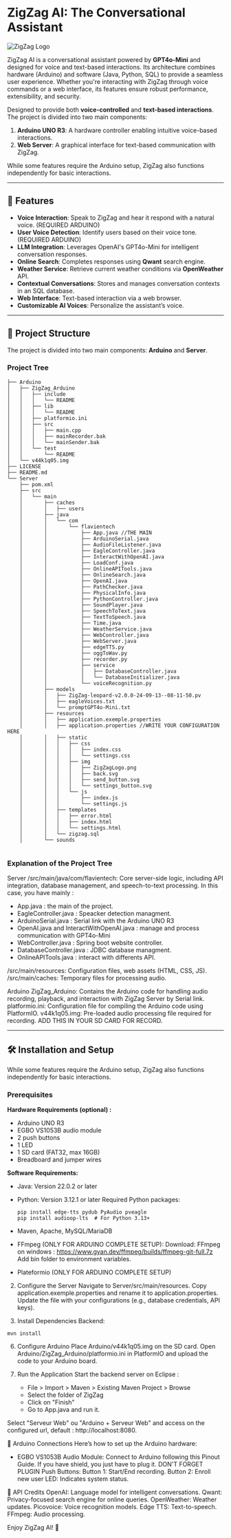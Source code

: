 # ZigZag AI: The Conversational Assistant

![ZigZag Logo](Server/src/main/resources/static/img/ZigZagLogo.png)

ZigZag AI is a conversational assistant powered by **GPT4o-Mini** and designed for voice and text-based interactions. Its architecture combines hardware (Arduino) and software (Java, Python, SQL) to provide a seamless user experience. Whether you're interacting with ZigZag through voice commands or a web interface, its features ensure robust performance, extensibility, and security.

Designed to provide both **voice-controlled** and **text-based interactions**. The project is divided into two main components:  

1. **Arduino UNO R3**: A hardware controller enabling intuitive voice-based interactions.  
2. **Web Server**: A graphical interface for text-based communication with ZigZag.

While some features require the Arduino setup, ZigZag also functions independently for basic interactions.  

---

## 🌟 Features

- **Voice Interaction**: Speak to ZigZag and hear it respond with a natural voice. (REQUIRED ARDUINO)
- **User Voice Detection**: Identify users based on their voice tone.  (REQUIRED ARDUINO)
- **LLM Integration**: Leverages OpenAI's GPT4o-Mini for intelligent conversation responses.
- **Online Search**: Completes responses using **Qwant** search engine.
- **Weather Service**: Retrieve current weather conditions via **OpenWeather** API.
- **Contextual Conversations**: Stores and manages conversation contexts in an SQL database.
- **Web Interface**: Text-based interaction via a web browser.
- **Customizable AI Voices**: Personalize the assistant’s voice.

---

## 📂 Project Structure

The project is divided into two main components: **Arduino** and **Server**.

### Project Tree

```plaintext
├── Arduino
│   ├── ZigZag_Arduino
│   │   ├── include
│   │   │   └── README
│   │   ├── lib
│   │   │   └── README
│   │   ├── platformio.ini
│   │   ├── src
│   │   │   ├── main.cpp
│   │   │   ├── mainRecorder.bak
│   │   │   └── mainSender.bak
│   │   └── test
│   │       └── README
│   └── v44k1q05.img
├── LICENSE
├── README.md
└── Server
    ├── pom.xml
    ├── src
    │   └── main
    │       ├── caches
    │       │   ├── users
    │       ├── java
    │       │   └── com
    │       │       └── flavientech
    │       │           ├── App.java //THE MAIN
    │       │           ├── ArduinoSerial.java
    │       │           ├── AudioFileListener.java
    │       │           ├── EagleController.java
    │       │           ├── InteractWithOpenAI.java
    │       │           ├── LoadConf.java
    │       │           ├── OnlineAPITools.java
    │       │           ├── OnlineSearch.java
    │       │           ├── OpenAI.java
    │       │           ├── PathChecker.java
    │       │           ├── PhysicalInfo.java
    │       │           ├── PythonController.java
    │       │           ├── SoundPlayer.java
    │       │           ├── SpeechToText.java
    │       │           ├── TextToSpeech.java
    │       │           ├── Time.java
    │       │           ├── WeatherService.java
    │       │           ├── WebController.java
    │       │           ├── WebServer.java
    │       │           ├── edgeTTS.py
    │       │           ├── oggToWav.py
    │       │           ├── recorder.py
    │       │           ├── service
    │       │           │   ├── DatabaseController.java
    │       │           │   └── DatabaseInitializer.java
    │       │           └── voiceRecognition.py
    │       ├── models
    │       │   ├── ZigZag-leopard-v2.0.0-24-09-13--08-11-50.pv
    │       │   ├── eagleVoices.txt
    │       │   └── promptGPT4o-Mini.txt
    │       ├── resources
    │       │   ├── application.exemple.properties
    │       │   ├── application.properties //WRITE YOUR CONFIGURATION HERE
    │       │   ├── static
    │       │   │   ├── css
    │       │   │   │   ├── index.css
    │       │   │   │   └── settings.css
    │       │   │   ├── img
    │       │   │   │   ├── ZigZagLogo.png
    │       │   │   │   ├── back.svg
    │       │   │   │   ├── send_button.svg
    │       │   │   │   └── settings_button.svg
    │       │   │   └── js
    │       │   │       ├── index.js
    │       │   │       └── settings.js
    │       │   ├── templates
    │       │   │   ├── error.html
    │       │   │   ├── index.html
    │       │   │   └── settings.html
    │       │   └── zigzag.sql
    │       └── sounds


```
### Explanation of the Project Tree

Server
/src/main/java/com/flavientech: Core server-side logic, including API integration, database management, and speech-to-text processing.
In this case, you have mainly : 
- App.java : the main of the project.
- EagleController.java : Speacker detection managment.
- ArduinoSerial.java : Serial link with the Arduino UNO R3
- OpenAI.java and InteractWithOpenAI.java : manage and process  communication with GPT4o-Mini
- WebController.java : Spring boot website controller.
- DatabaseController.java : JDBC database managment.
- OnlineAPITools.java : interact with differents API.

/src/main/resources: Configuration files, web assets (HTML, CSS, JS).
/src/main/caches: Temporary files for processing audio.


Arduino
ZigZag_Arduino: Contains the Arduino code for handling audio recording, playback, and interaction with ZigZag Server by Serial link.
platformio.ini: Configuration file for compiling the Arduino code using PlatformIO.
v44k1q05.img: Pre-loaded audio processing file required for recording. ADD THIS IN YOUR SD CARD FOR RECORD.


---

## 🛠️ Installation and Setup

While some features require the Arduino setup, ZigZag also functions independently for basic interactions.  

### Prerequisites
**Hardware Requirements (optional) :**
- Arduino UNO R3
- EGBO VS1053B audio module
- 2 push buttons
- 1 LED
- 1 SD card (FAT32, max 16GB)
- Breadboard and jumper wires

**Software Requirements:**
- Java: Version 22.0.2 or later
- Python: Version 3.12.1 or later
    Required Python packages:
    
    ```plaintext
    pip install edge-tts pydub PyAudio pveagle
    pip install audioop-lts  # For Python 3.13+
    ```

- Maven, Apache, MySQL/MariaDB
- FFmpeg (ONLY FOR ARDUINO COMPLETE SETUP):
    Download: FFmpeg on windows : https://www.gyan.dev/ffmpeg/builds/ffmpeg-git-full.7z
    Add bin folder to environment variables.

- Plateformio (ONLY FOR ARDUINO COMPLETE SETUP)

2. Configure the Server
Navigate to Server/src/main/resources.
Copy application.exemple.properties and rename it to application.properties.
Update the file with your configurations (e.g., database credentials, API keys).

4. Install Dependencies
Backend:
```plaintext
mvn install
```
6. Configure Arduino
Place  Arduino/v44k1q05.img on the SD card.
Open Arduino/ZigZag_Arduino/platformio.ini in PlatformIO and upload the code to your Arduino board.

5. Run the Application
Start the backend server on Eclipse :
    - File > Import > Maven > Existing Maven Project > Browse 
    - Select the folder of ZigZag
    - Click on "Finish"
    - Go to App.java and run it.

Select "Serveur Web" ou "Arduino + Serveur Web" and access on the configured url, default : http://localhost:8080.

🤖 Arduino Connections
Here’s how to set up the Arduino hardware:

- EGBO VS1053B Audio Module:
    Connect to Arduino following this Pinout Guide. If you have shield, you just have to plug it. DON'T FORGET PLUGIN
Push Buttons:
Button 1: Start/End recording.
Button 2: Enroll new user
LED: Indicates system status.

📜 API Credits
OpenAI: Language model for intelligent conversations.
Qwant: Privacy-focused search engine for online queries.
OpenWeather: Weather updates.
Picovoice: Voice recognition models.
Edge TTS: Text-to-speech.
FFmpeg: Audio processing.

Enjoy ZigZag AI! 🚀
